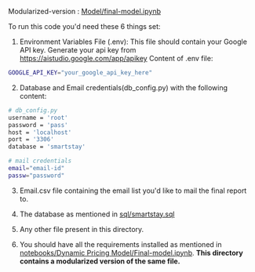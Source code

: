  Modularized-version : [Model/final-model.ipynb](https://github.com/im-ukr/SmartStay/blob/test/Model/final-model.ipynb)

To run this code you'd need these 6 things set:

1. Environment Variables File (.env):
This file should contain your Google API key. Generate your api key from https://aistudio.google.com/app/apikey
Content of .env file:
```sh
GOOGLE_API_KEY="your_google_api_key_here"
```
2. Database and Email credentials(db_config.py) with the following content:
```sh
# db_config.py
username = 'root'
password = 'pass'
host = 'localhost'
port = '3306'
database = 'smartstay'

# mail credentials
email="email-id"
passw="password"
```

3. Email.csv file containing the email list you'd like to mail the final report to.

4. The database as mentioned in [sql/smartstay.sql](https://github.com/im-ukr/SmartStay/blob/test/sql/smartstay.sql)

5. Any other file present in this directory.

6. You should have all the requirements installed as mentioned in [notebooks/Dynamic Pricing Model/Final-model.ipynb](https://github.com/im-ukr/SmartStay/blob/test/notebooks/Dynamic%20Pricing%20Model/Final-model.ipynb). **This directory contains a modularized version of the same file.**
